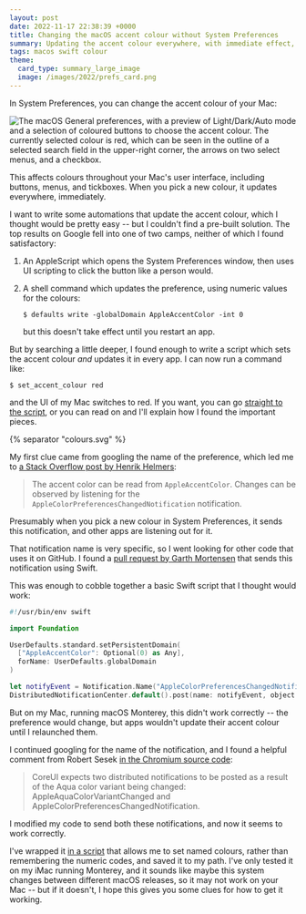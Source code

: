 ```yaml
---
layout: post
date: 2022-11-17 22:38:39 +0000
title: Changing the macOS accent colour without System Preferences
summary: Updating the accent colour everywhere, with immediate effect, using a script written in Swift.
tags: macos swift colour
theme:
  card_type: summary_large_image
  image: /images/2022/prefs_card.png
---
```


In System Preferences, you can change the accent colour of your Mac:

<img src="/images/2022/appearance_prefs_1x.png" srcset="/images/2022/appearance_prefs_1x.png 1x, /images/2022/appearance_prefs_2x.png 2x, /images/2022/appearance_prefs_3x.png 3x" alt="The macOS General preferences, with a preview of Light/Dark/Auto mode and a selection of coloured buttons to choose the accent colour. The currently selected colour is red, which can be seen in the outline of a selected search field in the upper-right corner, the arrows on two select menus, and a checkbox.">

This affects colours throughout your Mac's user interface, including buttons, menus, and tickboxes.
When you pick a new colour, it updates everywhere, immediately.

I want to write some automations that update the accent colour, which I thought would be pretty easy -- but I couldn't find a pre-built solution.
The top results on Google fell into one of two camps, neither of which I found satisfactory:

1.  An AppleScript which opens the System Preferences window, then uses UI scripting to click the button like a person would.
2.  A shell command which updates the preference, using numeric values for the colours:

    ```
    $ defaults write -globalDomain AppleAccentColor -int 0
    ```

    but this doesn't take effect until you restart an app.

But by searching a little deeper, I found enough to write a script which sets the accent colour *and* updates it in every app.
I can now run a command like:

```
$ set_accent_colour red
```

and the UI of my Mac switches to red.
If you want, you can go [straight to the script][the_script], or you can read on and I'll explain how I found the important pieces.

{% separator "colours.svg" %}

My first clue came from googling the name of the preference, which led me to [a Stack Overflow post by Henrik Helmers][so]:

> The accent color can be read from `AppleAccentColor`. Changes can be observed by listening for the `AppleColorPreferencesChangedNotification` notification.

Presumably when you pick a new colour in System Preferences, it sends this notification, and other apps are listening out for it.

That notification name is very specific, so I went looking for other code that uses it on GitHub.
I found a [pull request by Garth Mortensen][garth_pr] that sends this notification using Swift.

This was enough to cobble together a basic Swift script that I thought would work:

```swift
#!/usr/bin/env swift

import Foundation

UserDefaults.standard.setPersistentDomain(
  ["AppleAccentColor": Optional(0) as Any],
  forName: UserDefaults.globalDomain
)

let notifyEvent = Notification.Name("AppleColorPreferencesChangedNotification")
DistributedNotificationCenter.default().post(name: notifyEvent, object: nil)
```

But on my Mac, running macOS Monterey, this didn't work correctly -- the preference would change, but apps wouldn't update their accent colour until I relaunched them.

I continued googling for the name of the notification, and I found a helpful comment from Robert Sesek [in the Chromium source code][chromium]:

> CoreUI expects two distributed notifications to be posted as a result of
> the Aqua color variant being changed: AppleAquaColorVariantChanged and
> AppleColorPreferencesChangedNotification.

I modified my code to send both these notifications, and now it seems to work correctly.

I've wrapped it [in a script][the_script] that allows me to set named colours, rather than remembering the numeric codes, and saved it to my path.
I've only tested it on my iMac running Monterey, and it sounds like maybe this system changes between different macOS releases, so it may not work on your Mac -- but if it doesn't, I hope this gives you some clues for how to get it working.

[so]: https://stackoverflow.com/a/51695756/1558022
[garth_pr]: https://github.com/kentcdodds/dotfiles/pull/3
[chromium]: https://chromium.googlesource.com/chromium/src.git/+/62.0.3202.58/content/renderer/theme_helper_mac.mm#31

[the_script]: https://github.com/alexwlchan/pathscripts/blob/main/set_accent_colour
